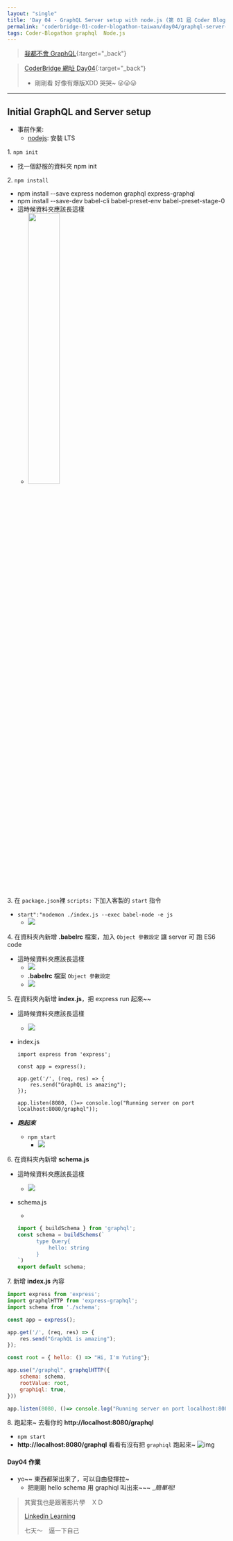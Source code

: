 ```yaml
---
layout: "single"
title: 'Day 04 - GraphQL Server setup with node.js (第 01 屆 Coder Blogathon Taiwan)'
permalink: 'coderbridge-01-coder-blogathon-taiwan/day04/graphql-server-setup-with-nodeJS'
tags: Coder-Blogathon graphql  Node.js
---
```


> [我都不會 GraphQL](https://www.coderbridge.com/series/6f23d5d27f5b4e20bedbef1feff4d66e){:target="_back"}

> [CoderBridge 網址 Day04](https://www.coderbridge.com/@yuting3656/e45775a7fdb8458885f7f79177b25994){:target="_back"}
   > - 剛剛看 好像有爆版XDD 哭哭~ :stuck_out_tongue_winking_eye::stuck_out_tongue_winking_eye::stuck_out_tongue_winking_eye:

---


## Initial GraphQL and Server setup

- 事前作業: 
   - [nodejs](https://nodejs.org/en/): 安裝 LTS

<span>1.</span> `npm init`
   - 找一個舒服的資料夾 npm init 

<span>2.</span>  `npm install`
   - npm install --save express nodemon graphql express-graphql
   - npm install --save-dev babel-cli babel-preset-env babel-preset-stage-0
   - 這時候資料夾應該長這樣 
      -  <span><img src="https://static.coderbridge.com/img/yuting3656/ca9361ee5fce4d63897113f1dff61135.jpg" width="40%" style="margin: 0" ></span>

<span>3.</span> 在 `package.json`裡 `scripts:` 下加入客製的 `start` 指令
   - `start":"nodemon ./index.js --exec babel-node -e js`
      - <span><img src="https://static.coderbridge.com/img/yuting3656/5ca91b9f6fa848c79575b8c5e9c1167f.jpg" style="margin: 0"></span>

<span>4.</span> 在資料夾內新增 __.babelrc__ 檔案，加入 `Object 參數設定` 讓 server 可 跑 ES6 code 
   - 這時候資料夾應該長這樣 
      - <span><img src="https://static.coderbridge.com/img/yuting3656/d5a7e2cd308340ec950b985d62a1efb6.jpg" style="margin: 0"></span>
      - __.babelrc__ 檔案  `Object 參數設定`
      - <span><img src="https://static.coderbridge.com/img/yuting3656/0aa20977fdf447a7bbb135ee36050042.jpg" style="margin: 0"></span>

<span>5.</span> 在資料夾內新增 __index.js__，把 express run 起來~~
   - 這時候資料夾應該長這樣 
      - <span><img src="https://static.coderbridge.com/img/yuting3656/3ccd00214abd4cfc9014c7d194662c48.jpg" style="margin: 0"></span>
   -  index.js
   
      ~~~ 
      import express from 'express';
      
      const app = express();
      
      app.get('/', (req, res) => {
          res.send("GraphQL is amazing");
      });
      
      app.listen(8080, ()=> console.log("Running server on port localhost:8080/graphql"));
      ~~~

   - ___跑起來___
      - `npm start`
         - <span><img src="https://static.coderbridge.com/img/yuting3656/d295d77a956a4f00a5b399192751f6c9.jpg" style="margin: 0"></span>

<span>6.</span> 在資料夾內新增 __schema.js__ 
   - 這時候資料夾應該長這樣 
      - <span><img src="https://static.coderbridge.com/img/yuting3656/bb6a3e5771b8452291671c2c2364a231.jpg" style="margin: 0"></span>
   - schema.js

      - 
      
      ~~~ js
      import { buildSchema } from 'graphql';
      const schema = buildSchems(`
            type Query{
                hello: string
            }
      `)
      export default schema;
      ~~~

<span>7.</span> 新增 __index.js__ 內容
~~~js
import express from 'express';
import graphqlHTTP from 'express-graphql';
import schema from './schema';

const app = express();

app.get('/', (req, res) => {
    res.send("GraphQL is amazing");
});

const root = { hello: () => "Hi, I'm Yuting"};

app.use("/graphql", graphqlHTTP({
    schema: schema,
    rootValue: root,
    graphiql: true,
}))

app.listen(8080, ()=> console.log("Running server on port localhost:8080/graphql"));
~~~
<span>8.</span>  跑起來~ 去看你的  __http://localhost:8080/graphql__

- `npm start`
- __http://localhost:8080/graphql__ 看看有沒有把 `graphiql` 跑起來~
   ![img](https://static.coderbridge.com/img/yuting3656/668f3a201a064ae58cbe9f4ef091d067.jpg)


#### Day04 作業
- yo~~ 東西都架出來了，可以自由發揮拉~
   - 把剛剛 hello schema 用 graphiql 叫出來~~~ __簡單啦!_


>  其實我也是跟著影片學　ＸＤ　
>
>  [Linkedin Learning](https://www.linkedin.com/learning/paths/stay-ahead-in-graphql?u=43607124)
>
>  七天～　逼一下自己






